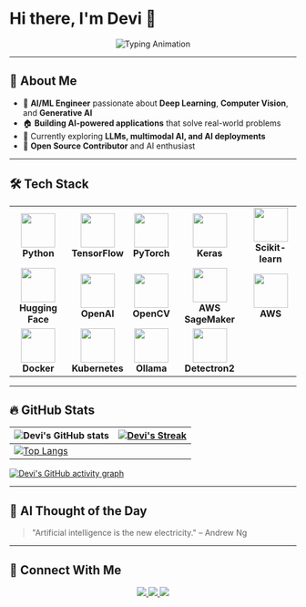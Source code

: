 # Hi there, I'm Devi 👋

<p align="center">
  <img src="https://readme-typing-svg.herokuapp.com?font=Fira+Code&weight=600&size=22&pause=1000&color=F7B801&width=550&lines=AI/ML+Engineer+%7C+Building+AI-Powered+Apps;Exploring+the+Future+of+Generative+AI;Passionate+About+Deep+Learning+%26+OpenCV;Turning+Ideas+Into+Intelligent+AI+Solutions;Pushing+Boundaries+With+Cutting-Edge+Tech" alt="Typing Animation">
</p>

---

## 🚀 **About Me**
- 🤖 **AI/ML Engineer** passionate about **Deep Learning**, **Computer Vision**, and **Generative AI**  
- 🏠 **Building AI-powered applications** that solve real-world problems  
- 🔬 Currently exploring **LLMs, multimodal AI, and AI deployments**  
- 🚀 **Open Source Contributor** and AI enthusiast  

---

## 🛠 **Tech Stack**  
<div align="center">
  <table>
    <tr>
      <td align="center">
        <img src="https://cdn.jsdelivr.net/gh/devicons/devicon/icons/python/python-original.svg" width="60"><br>
        <b>Python</b>
      </td>
      <td align="center">
        <img src="https://www.vectorlogo.zone/logos/tensorflow/tensorflow-icon.svg" width="60"><br>
        <b>TensorFlow</b>
      </td>
      <td align="center">
        <img src="https://pytorch.org/assets/images/pytorch-logo.png" width="60"><br>
        <b>PyTorch</b>
      </td>
      <td align="center">
        <img src="https://upload.wikimedia.org/wikipedia/commons/a/ae/Keras_logo.svg" width="60"><br>
        <b>Keras</b>
      </td>
      <td align="center">
        <img src="https://upload.wikimedia.org/wikipedia/commons/0/05/Scikit_learn_logo_small.svg" width="60"><br>
        <b>Scikit-learn</b>
      </td>
    </tr>
    <tr>
      <td align="center">
        <img src="https://huggingface.co/front/assets/huggingface_logo-noborder.svg" width="60"><br>
        <b>Hugging Face</b>
      </td>
      <td align="center">
        <img src="https://user-images.githubusercontent.com/7910769/227876683-fc4b9c8c-61da-44d0-8f9a-1397e4f4e904.png" width="60"><br>
        <b>OpenAI</b>
      </td>
      <td align="center">
        <img src="https://github.com/opencv/opencv/wiki/logo/OpenCV_logo_white.png" width="60"><br>
        <b>OpenCV</b>
      </td>
      <td align="center">
        <img src="https://miro.medium.com/max/600/1*jbYRQa6__lU3EAzdkA_fJw.png" width="60"><br>
        <b>AWS SageMaker</b>
      </td>
      <td align="center">
        <img src="https://th.bing.com/th/id/OIP.Wan48DmTomFcXEWcrAPKuwHaHa?rs=1&pid=ImgDetMain" width="60"><br>
        <b>AWS</b>
      </td>
    </tr>
    <tr>
      <td align="center">
        <img src="https://cdn.jsdelivr.net/gh/devicons/devicon/icons/docker/docker-original.svg" width="60"><br>
        <b>Docker</b>
      </td>
      <td align="center">
        <img src="https://cdn.jsdelivr.net/gh/devicons/devicon/icons/kubernetes/kubernetes-plain.svg" width="60"><br>
        <b>Kubernetes</b>
      </td>
      <td align="center">
        <img src="https://miro.medium.com/v2/resize:fit:1358/1*JIVwPH9n0B37KNDKAPc2lQ.png" width="60"><br>
        <b>Ollama</b>
      </td>
      <td align="center">
        <img src="https://th.bing.com/th/id/OIP.SJhtBc9oCT-yNzFyOFCu3AHaEU?rs=1&pid=ImgDetMain" width="60"><br>
        <b>Detectron2</b>
      </td>
    </tr>
  </table>
</div>

---

## 🔥 **GitHub Stats**

| ![Devi's GitHub stats](https://github-readme-stats.vercel.app/api?username=devibollam&show_icons=true&theme=radical) | [![Devi's Streak](https://streak-stats.demolab.com?user=devibollam&theme=dark&border_radius=7&mode=weekly)](https://git.io/streak-stats) |
| ------------------------------------------------------------ | ------------------------------------------------------------ |
| [![Top Langs](https://github-readme-stats.vercel.app/api/top-langs/?username=devibollam&layout=compact&show_icons=true&theme=radical)](https://github.com/anuraghazra/github-readme-stats) |                                          

[![Devi's GitHub activity graph](https://github-readme-activity-graph.vercel.app/graph?username=devibollam&bg_color=ffffff&color=ff047d&line=9e4c98&point=403d3d&area=true&hide_border=true)](https://github.com/ashutosh00710/github-readme-activity-graph)

---

## 📧 **AI Thought of the Day**  
> "Artificial intelligence is the new electricity." – Andrew Ng  

---

## 💌 **Connect With Me**  
<p align="center">
  <a href="https://www.linkedin.com/in/lakshmi-devi-bollam/">
    <img src="https://img.shields.io/badge/LinkedIn-%230077B5.svg?&style=for-the-badge&logo=linkedin&logoColor=white">
  </a>
  <a href="https://github.com/devibollam">
    <img src="https://img.shields.io/badge/GitHub-%23121011.svg?&style=for-the-badge&logo=github&logoColor=white">
  </a>
  <a href="mailto:devibollam221@gmail.com">
    <img src="https://img.shields.io/badge/Email-%23D14836.svg?&style=for-the-badge&logo=gmail&logoColor=white">
  </a>
</p>
